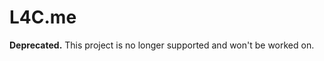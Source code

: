 L4C.me
================
**Deprecated.**
This project is no longer supported and won't be worked on.
